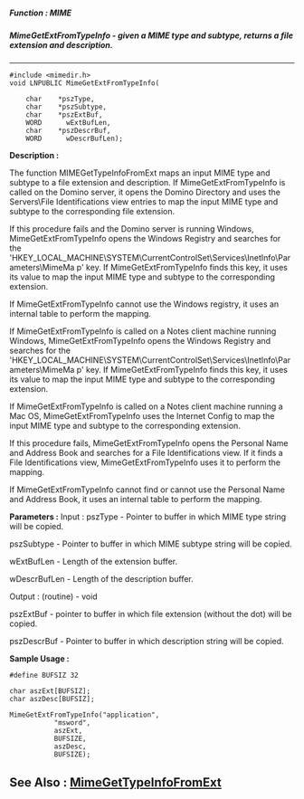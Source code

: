 ##### Function : MIME
##### MimeGetExtFromTypeInfo - given a MIME type and subtype, returns a file extension and description.
---
```
#include <mimedir.h>
void LNPUBLIC MimeGetExtFromTypeInfo(

	char	*pszType,
	char	*pszSubtype,
	char	*pszExtBuf,
	WORD	  wExtBufLen,
	char	*pszDescrBuf,
	WORD	  wDescrBufLen);
```
**Description :**

The function MIMEGetTypeInfoFromExt maps an input MIME type and subtype to a 
file extension and description.  If MimeGetExtFromTypeInfo is called on the 
Domino server, it opens the Domino Directory and uses the Servers\File 
Identifications view entries to map the input MIME type and subtype to the 
corresponding file extension.

If this procedure fails and the Domino server is running Windows, 
MimeGetExtFromTypeInfo opens the Windows Registry and searches for the 
'HKEY_LOCAL_MACHINE\SYSTEM\CurrentControlSet\Services\InetInfo\Parameters\MimeMa
p' key.  If MimeGetExtFromTypeInfo finds this key, it uses its value to map the 
input MIME type and subtype to the corresponding extension.

If MimeGetExtFromTypeInfo cannot use the Windows registry, it uses an internal 
table to perform the mapping.

If MimeGetExtFromTypeInfo is called on a Notes client machine running Windows, 
MimeGetExtFromTypeInfo opens the Windows Registry and searches for the 
'HKEY_LOCAL_MACHINE\SYSTEM\CurrentControlSet\Services\InetInfo\Parameters\MimeMa
p' key.  If MimeGetExtFromTypeInfo finds this key, it uses its value to map the 
input MIME type and subtype to the corresponding extension.

If MimeGetExtFromTypeInfo is called on a Notes client machine running a Mac OS, 
MimeGetExtFromTypeInfo uses the Internet Config to map the input MIME type and 
subtype to the corresponding extension.

If this procedure fails, MimeGetExtFromTypeInfo opens the Personal Name and 
Address Book and searches for a File Identifications view.  If it finds a File 
Identifications view, MimeGetExtFromTypeInfo uses it to perform the mapping.

If MimeGetExtFromTypeInfo cannot find or cannot use the Personal Name and 
Address Book, it uses an internal table to perform the mapping.


**Parameters :**
Input :
pszType  -  Pointer to buffer in which MIME type string will be copied.

pszSubtype  -  Pointer to buffer in which MIME subtype string will be copied.

wExtBufLen  -  Length of the extension buffer.

wDescrBufLen  -  Length of the description buffer.

Output :
(routine)  -  void


pszExtBuf  -  pointer to buffer in which file extension (without the dot) will be copied.

pszDescrBuf  -  Pointer to buffer in which description string will be copied.


**Sample Usage :**
```
#define BUFSIZ 32

char aszExt[BUFSIZ];
char aszDesc[BUFSIZ];

MimeGetExtFromTypeInfo("application",
	       "msword",
	       aszExt,
	       BUFSIZE,
	       aszDesc,
	       BUFSIZE);

```
**See Also :**
[MimeGetTypeInfoFromExt](/domino-c-api-docs/reference/Func/MimeGetTypeInfoFromExt)
---
